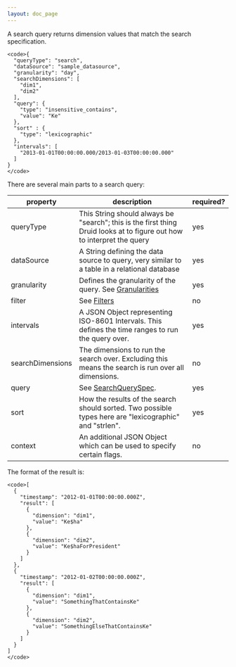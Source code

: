 ```yaml
---
layout: doc_page
---
```

A search query returns dimension values that match the search specification.

    <code>{
      "queryType": "search",
      "dataSource": "sample_datasource",
      "granularity": "day",
      "searchDimensions": [
        "dim1",
        "dim2"
      ],
      "query": {
        "type": "insensitive_contains",
        "value": "Ke"
      },
      "sort" : {
        "type": "lexicographic"
      },
      "intervals": [
        "2013-01-01T00:00:00.000/2013-01-03T00:00:00.000"
      ]
    }
    </code>

There are several main parts to a search query:

|property|description|required?|
|--------|-----------|---------|
|queryType|This String should always be "search"; this is the first thing Druid looks at to figure out how to interpret the query|yes|
|dataSource|A String defining the data source to query, very similar to a table in a relational database|yes|
|granularity|Defines the granularity of the query. See [Granularities](Granularities.html)|yes|
|filter|See [Filters](Filters.html)|no|
|intervals|A JSON Object representing ISO-8601 Intervals. This defines the time ranges to run the query over.|yes|
|searchDimensions|The dimensions to run the search over. Excluding this means the search is run over all dimensions.|no|
|query|See [SearchQuerySpec](SearchQuerySpec.html).|yes|
|sort|How the results of the search should sorted. Two possible types here are "lexicographic" and "strlen".|yes|
|context|An additional JSON Object which can be used to specify certain flags.|no|

The format of the result is:

    <code>[
      {
        "timestamp": "2012-01-01T00:00:00.000Z",
        "result": [
          {
            "dimension": "dim1",
            "value": "Ke$ha"
          },
          {
            "dimension": "dim2",
            "value": "Ke$haForPresident"
          }
        ]
      },
      {
        "timestamp": "2012-01-02T00:00:00.000Z",
        "result": [
          {
            "dimension": "dim1",
            "value": "SomethingThatContainsKe"
          },
          {
            "dimension": "dim2",
            "value": "SomethingElseThatContainsKe"
          }      
        ]
      }
    ]
    </code>
